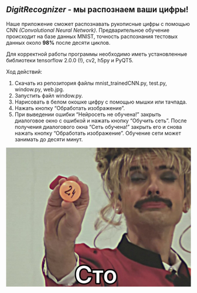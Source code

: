 *DigitRecognizer* - мы распознаем ваши цифры!
-------------

Наше приложение сможет распознавать рукописные цифры с помощью CNN *(Convolutional Neural Network)*. Предварительное обучение происходит на базе данных MNIST, точность распознания тестовых данных около **98%** после десяти циклов.

Для корректной работы программы необходимо иметь установленные библиотеки tensorflow 2.0.0 (!), cv2, h5py и PyQT5. 

Ход действий:
1. Скачать из репозитория файлы mnist_trainedCNN.py, test.py, window.py, web.jpg. 
2. Запустить файл window.py. 
3. Нарисовать в белом окошке цифру с помощью мышки или тачпада.
4. Нажать кнопку “Обработать изображение”.
5. При выведении ошибки “Нейросеть не обучена!” закрыть диалоговое окно с ошибкой и нажать кнопку “Обучить сеть”. После получения диалогового окна “Сеть обучена!” закрыть его и снова нажать кнопку “Обработать изображение”. Обучение сети может занимать до десяти минут.


![Коротко о нашей нейросетке](https://github.com/ksyu-zait/project_2020/blob/master/24NgYdXNMho.jpg)
